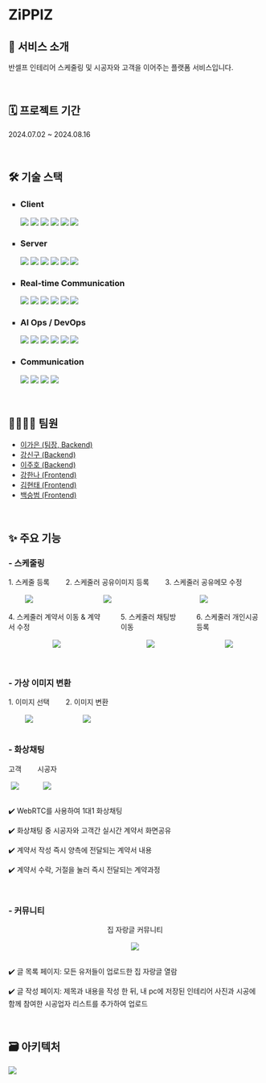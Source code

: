 <div>
    <h1>ZiPPlZ</h1>
<!--     <h2>🎉 기획 의도</h2>
    <div style="text-align:center;">
        <ul>
        디자인 감각이나 시공 스킬이 부족할 경우 결과물이 실망스러울 가능성이 높은 <i>셀프 인테리어</i>,<br/>총 시공비용의 15~20%가 수수료로 업체에 돌아가는 <i>턴키 인테리어</i></li>
        <br/>
        <li>
          그리고
          인테리어에 관심있는 신혼부부들 사이에서 인기를 끄는 <strong>반셀프 인테리어!</strong>
          하지만 반셀프 인테리어 또한, 시공자와 고객이 연결될 수 있는 플랫폼이 부족하고, 수많은 계약들과 시공일정들을 정리하기가 복잡하기 때문에 반셀프 인테리어를 하는 분들을 위해 기획하게 되었습니다.
          </li>
      </ul>
    </div> -->
    <h2>🏡 서비스 소개</h2>
    <div>
        <p>반셀프 인테리어 스케줄링 및 시공자와 고객을 이어주는 플랫폼 서비스입니다.</p>
    </div>
    <br/>
    <h2>🗓️ 프로젝트 기간</h2>
    <p>2024.07.02 ~ 2024.08.16</p>
    <br/>
    <h2>🛠️ 기술 스택</h2>
    <ul style="list-style: square;">
        <li><h3>Client</h3> <img src="https://img.shields.io/badge/-ReactJs-61DAFB?logo=react&logoColor=white&style=flat-square">
        <img src="https://shields.io/badge/TypeScript-3178C6?logo=TypeScript&logoColor=FFF&style=flat-square">
        <img src="https://img.shields.io/badge/Vite-646CFF?style=flat-square&logo=Vite&logoColor=white">
      <img src="https://img.shields.io/badge/zustand-orange?style=flat-square&logo=zustand&logoColor=white">
        <img src="https://img.shields.io/badge/axios-5A29E4?style=flat-square&logo=axios&logoColor=white">
        <img src="https://img.shields.io/badge/Tailwind CSS-A5F3FC?style=flat-square&logo=tailwindcss&logoColor=black">
        </li>
       <li><h3>Server</h3>
        <img src="https://img.shields.io/badge/SpringBoot-6DB33F?style=flat-square&logo=Spring&logoColor=white">
        <img src="https://img.shields.io/badge/Redis-DC382D?style=flat-square&logo=redis&logoColor=white">
        <img src="https://img.shields.io/badge/MongoDB-47A248?style=flat-square&logo=MongoDB&logoColor=white">
        <img src="https://img.shields.io/badge/MySQL-4479A1?style=flat-square&logo=MySQL&logoColor=white">
        <img src="https://img.shields.io/badge/Flask-000000?style=flat-square&logo=flask&logoColor=white">
        <img src="https://img.shields.io/badge/Postman-FF6C37?style=flat-square&logo=Postman&logoColor=white">
       </li>
        <li><h3>Real-time Communication</h3>
          <img src="https://img.shields.io/badge/WebSocket-aa79Ef?logo=websocket&logoColor=fff&style=flat-square">
          <img src="https://img.shields.io/badge/STOMP-FFFF00?logo=stomp&logoColor=fff&style=flat-square">
          <img src="https://img.shields.io/static/v1?style=flat-square&message=WebRTC&color=333333&logo=WebRTC&logoColor=FFFFFF&label=">
          <img src="https://img.shields.io/badge/OpenVidu-f2b939?logo=openVidu&logoColor=fff&style=flat-square">
          <img src="https://img.shields.io/badge/JSON%20Web%20Tokens-000?logo=jsonwebtokens&logoColor=fff&style=flat-square">
          <img src="https://img.shields.io/badge/OAuth2.0-6a233F?style=flat-square&logo=OAuth2.0&logoColor=white">
        </li>
        <li><h3>AI Ops / DevOps</h3>
                <img src="https://img.shields.io/badge/Docker-2496ED?logo=docker&logoColor=fff&style=flat-square">
                <img src="https://img.shields.io/badge/NGINX-009639?logo=nginx&logoColor=fff&style=flat-square">
                <img src="https://img.shields.io/badge/Elasticsearch-005571?logo=elasticsearch&logoColor=fff&style=flat-square">
              <img src="https://img.shields.io/badge/Jenkins-D24939?logo=jenkins&logoColor=fff&style=flat-square">
                <img src="https://img.shields.io/badge/Amazon%20EC2-F90?logo=amazonec2&logoColor=fff&style=flat-square">
                <img src="https://img.shields.io/badge/Ubuntu-E95420?style=flat-square&logo=Ubuntu&logoColor=white">
        </li>
        <li><h3>Communication</h3>
              <img src="https://img.shields.io/badge/GitHub-181717?style=flat-square&logo=github&logoColor=white">
              <img src="https://img.shields.io/badge/GitLab-FC6D26?style=flat-square&logo=gitlab&logoColor=white">
              <img src="https://img.shields.io/badge/Figma-F24E1E?style=flat-square&logo=figma&logoColor=white">
              <img src="https://img.shields.io/badge/Notion-d49675?style=flat-square&logo=notion&logoColor=white">
        </li>
    </ul>
    <br/>
    <h2>👨‍👩‍👦‍👦 팀원</h2>
    <ul>
    <li><a  target="_blank" href="https://github.com/Celinemad">이가은 (팀장, Backend)</a></li>
    <li><a  target="_blank" href="https://github.com/Kang-singu">강신구 (Backend)</a></li>
    <li><a  target="_blank" href="https://github.com/RatlyREM">이주호 (Backend)</a></li>
    <li><a  target="_blank" href="https://github.com/hannabananah">강한나 (Frontend)</a></li>
    <li><a  target="_blank" href="https://github.com/KIMHT98">김현태 (Frontend)</a></li>
    <li><a  target="_blank" href="#">백승범 (Frontend)</a></li>
    </ul>
    <br/>
    <h2>✨ 주요 기능</h2>
    <h3>- 스케줄링</h3>
    <div style="display:flex; gap:2rem;">
      <div style="display: flex; flex-direction: column; align-items: center; gap:1rem; justify-content: center;">
    <span>1. 스케줄 등록</span>
    <img src="ZIPPLZ_FE/public/readme/schedule1.gif"/>
      </div>
      <div style="display: flex; flex-direction: column; align-items: center; gap:1rem; justify-content: center;">
      <span>2. 스케줄러 공유이미지 등록</span>
      <img src="ZIPPLZ_FE/public/readme/schedule2.gif"/>
      </div>
      <div style="display: flex; flex-direction: column; align-items: center; gap:1rem; justify-content: center;">
      <span>3. 스케줄러 공유메모 수정</span>
      <img src="ZIPPLZ_FE/public/readme/schedule3.gif"/>
      </div>
    </div>
    <br/>
    <div style="display:flex; gap:2rem;">
      <div style="display: flex; flex-direction: column; align-items: center; gap:1rem; justify-content: center;">
    <span>4. 스케줄러 계약서 이동 & 계약서 수정</span>
    <img src="ZIPPLZ_FE/public/readme/schedule4.gif"/>
      </div>
      <div style="display: flex; flex-direction: column; align-items: center; gap:1rem; justify-content: center;">
      <span>5. 스케줄러 채팅방 이동</span>
      <img src="ZIPPLZ_FE/public/readme/schedule5.gif"/>
      </div>
      <div style="display: flex; flex-direction: column; align-items: center; gap:1rem; justify-content: center;">
      <span>6. 스케줄러 개인시공 등록</span>
      <img src="ZIPPLZ_FE/public/readme/schedule6.gif"/>
      </div>
    </div>
      <br/>
      <!-- <p>✔️ </p> -->
    <br/>
    <h3>- 가상 이미지 변환</h3>
    <div style="display:flex; gap:2rem;">
      <div style="display: flex; flex-direction: column; align-items: center; gap:1rem; justify-content: center;">
    <span>1. 이미지 선택</span>
    <img src="ZIPPLZ_FE/public/readme/image1.gif"/>
      </div>
      <div style="display: flex; flex-direction: column; align-items: center; gap:1rem; justify-content: center;">
      <span>2. 이미지 변환</span>
      <img src="ZIPPLZ_FE/public/readme/image2.gif"/>
      </div>
    </div>
      <br/>
      <!-- <p>✔️ </p> -->
      <h3>- 화상채팅</h3>
    <div style="display:flex; gap:2rem;">
      <div style="display: flex; flex-direction: column; align-items: center; gap:1rem; justify-content: center;">
    <span>고객</span>
    <img src="ZIPPLZ_FE/public/readme/customer.gif"/>
      </div>
      <div style="display: flex; flex-direction: column; align-items: center; gap:1rem; justify-content: center;">
      <span>시공자</span>
      <img src="ZIPPLZ_FE/public/readme/worker.gif"/>
      </div>
    </div>
      <br/>
      <p>✔️ WebRTC를 사용하여 1대1 화상채팅</p>
      <p>✔️ 화상채팅 중 시공자와 고객간 실시간 계약서 화면공유</p>
      <p>✔️ 계약서 작성 즉시 양측에 전달되는 계약서 내용</p>
      <p>✔️ 계약서 수락, 거절을 눌러 즉시 전달되는 계약과정</p>
    <br/>
<!--     <h3>- 포트폴리오</h3>
   <div style="display:flex; gap:2rem;">
      <div style="display: flex; flex-direction: column; align-items: center; gap:1rem; justify-content: center;">
    <span></span>
    <img src="#"/>
      </div>
      <div style="display: flex; flex-direction: column; align-items: center; gap:1rem; justify-content: center;">
      <span></span>
      <img src="#"/>
      </div>
    </div>
    <br/>
    <p>✔️</p>
    <br/>
    <h3>- 시공자 리스트</h3>
     <div style="display:flex; gap:2rem;">
      <div style="display: flex; flex-direction: column; align-items: center; gap:1rem; justify-content: center;">
    <span></span>
    <img src="#"/>
      </div>
      <div style="display: flex; flex-direction: column; align-items: center; gap:1rem; justify-content: center;">
      <span></span>
      <img src="#"/>
      </div>
    </div>
    <br/>
    <p>✔️</p>
    <br/> -->
    <h3>- 커뮤니티</h3>
      <div style="display: flex; flex-direction: column; align-items: center; gap:1rem; justify-content: center;">
    <span>집 자랑글 커뮤니티</span>
    <img src="ZIPPLZ_FE/public/readme/community.gif"/>
      </div>
      <br/>
      <p>✔️ 글 목록 페이지: 모든 유저들이 업로드한 집 자랑글 열람</p>
      <p>✔️ 글 작성 페이지: 제목과 내용을 작성 한 뒤, 내 pc에 저장된 인테리어 사진과 시공에 함께 참여한 시공업자 리스트를 추가하여 업로드</p>
    <br/>
    <h2>🗃️ 아키텍처</h2>
       <img src="ZIPPLZ_FE/public/readme/architecture.png"/>
    <br/>
<!--     <h2>🔗 ERD</h2>
    <img src="#/> -->
</div>
